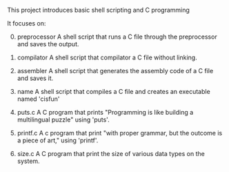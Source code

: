This project introduces basic shell scripting and C programming

It focuses on:

0. preprocessor
A shell script that runs a C file through the preprocessor and saves the output.

1. compilator
A shell script that compilator a C file without linking.

2. assembler
A shell script that generates the assembly code of a C file and saves it.

3. name
A shell script that compiles a C file and creates an executable named 'cisfun'

4. puts.c
A C program that prints "Programming is like building a multilingual puzzle" using 'puts'.

5. printf.c
A c program that print "with proper grammar, but the outcome is a piece of art," using 'printf'.

6. size.c
A C program that print the size of various data types on the system.